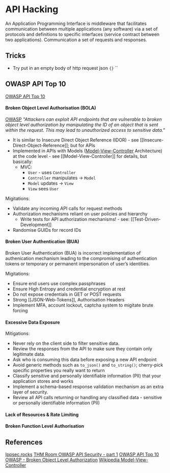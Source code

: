 # API Hacking

An Application Programming Interface is middleware that facilitates communication between multiple applications (any software) via a set of protocols and definitions to specific interfaces (service contract between two applications). Communication a set of requests and responses. 

## Tricks

- Try put in an empty body of http request json `{}`
``

## OWASP API Top 10

[OWASP API Top 10](https://owasp.org/www-project-api-security/)

#### Broken Object Level Authorisation (BOLA)

[OWASP](https://github.com/OWASP/API-Security/blob/master/2019/en/src/0xa1-broken-object-level-authorization.md) *"Attackers can exploit API endpoints that are vulnerable to broken object level authorization by manipulating the ID of an object that is sent within the request. This may lead to unauthorized access to sensitive data."* 
- It is similar to Insecure Direct Object Reference (IDOR) - see [[Insecure-Direct-Object-Reference]]; but for APIs
- Implemented in APIs with Models ([Model-View-Controller](https://en.wikipedia.org/wiki/Model%E2%80%93view%E2%80%93controller) Architecture) at the code level - see [[Model-View-Controller]] for details, but basically:
	- MVC:
		- `User` - uses `Controller`
		- `Controller` manipulates -> `Model`
		- `Model` updates -> `View`
		- `View` sees `User` 

Migitations:
- Validate any incoming API calls for request methods
- Authorization mechanisms reliant on user policies and hierarchy
	- Write tests for API authorization mechanisms! - see:  [[Test-Driven-Development]]
- Randomise GUIDs for record IDs

#### Broken User Authentication (BUA)

Broken User Authentication (BUA) is incorrect implementation of authenication mechanism leading to the compromising of authentication tokens or temporary or permanent impersonation of user’s identities.

Migitations:
- Ensure end users use complex passphrases
- Ensure High Entropy and credential encryption at rest 
- Do not expose credentials in GET or POST requests
- Strong [[JSON-Web-Tokens]], Authorisation Headers
- Implement MFA, account lockout, captcha system to migitate brute forcing 


#### Excessive Data Exposure

Mitigations:
- Never rely on the client side to filter sensitive data.
- Review the responses from the API to make sure they contain only legitimate data.
- Ask who is consuming this data before exposing a new API endpoint
- Avoid generic methods such as `to_json()` and `to_string()`; cherry-pick specific properties you really want to return
- Classify sensitive and personally identifiable information (PII) that your application stores and works
- Implement a schema-based response validation mechanism as an extra layer of security.
- Review all API calls returning or handling any classified data - sensitive or personally identifiable information (PII)

#### Lack of Resources & Rate Limiting

#### Broken Function Level Authorisation





## References

[Ippsec.rocks](https://ippsec.rocks)
[THM Room OWASP API Security - part 1](https://tryhackme.com/room/owaspapisecuritytop105w)
[OWASP API Top 10](https://owasp.org/www-project-api-security/)
[OWASP - Broken Object Level Authorization](https://github.com/OWASP/API-Security/blob/master/2019/en/src/0xa1-broken-object-level-authorization.md)
[Wikipedia Model-View-Controller](https://en.wikipedia.org/wiki/Model%E2%80%93view%E2%80%93controller)